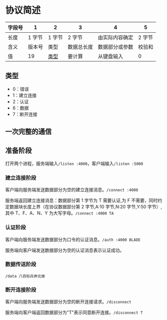 # 协议简述

|字段号|1|2|3|4|5|
|- |-|-|-|-|-|
|长度|1 字节|1 字节|2 字节|由实际内容确定|2 字节|
|含义|版本号|类型|数据总长度|数据部分或参数|校验和|
|值|19|[类型](#类型)|要计算|从键盘输入|0|

## 类型

- 0：错误
- 1：建立连接
- 2：认证
- 6：数据 
- 7：断开连接

## 一次完整的通信

## 准备阶段

打开两个进程，服务端输入`/listen :4000`，客户端输入`/listen :5000`

### 建立连接阶段

客户端向服务端发送数据部分为空的建立连接消息。`/connect :4000`

服务端返回建立连接消息：数据部分第 1 字节为 T 需要认证,为 F 不需要，同时约定数据块长度上界（在协议数据部分第 2 字节,A:10 字节,N:20 字节,Y:50 字节）,其中 T、F、A、N、Y 为大写字母。`/connect :4000 TA`

### 认证阶段

客户端向服务端发送数据部分为口令的认证消息。`/auth :4000 BLADE`

服务端向客户端发送数据部分为空的认证消息表示认证成功。

### 数据传送阶段

`/data 八百标兵奔北坡`

### 断开连接阶段

客户端向服务端发送数据部分为空的断开连接请求。`/disconnect`

服务端向客户端返回数据部分为"T"表示同意断开连接。`/disconnect T`